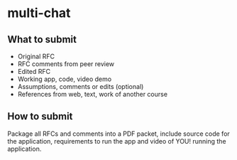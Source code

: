 # multi-chat

## What to submit

- Original RFC
- RFC comments from peer review
- Edited RFC
- Working app, code, video demo
- Assumptions, comments or edits (optional)
- References from web, text, work of another course

## How to submit

Package all RFCs and comments into a PDF packet, 
include source code for the application, 
requirements to run the app and video of YOU! running the application.
